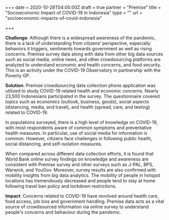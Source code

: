 +++
date = 2020-10-28T04:00:00Z
draft = true
partner = "Premise"
title = "Socioeconomic Impact of COVID-19 in Indonesia"
type = ""
url = "socioeconomic-impacts-of-covid-indonesia"

+++
  
**Challenge**: Although there is a widespread awareness of the pandemic, there is a lack of understanding from citizens’ perspective, especially behaviors it triggers, sentiments towards government as well as rising concerns. Premise survey data along with data from other big data sources such as social media, online news, and other crowdsourcing platforms are analyzed to understand economic and health concerns, and food security. This is an activity under the COVID-19 Observatory in partnership with the Poverty GP.

**Solution**: Premise crowdsourcing data collection phone application was utilized to study COVID-19 related health and economic concerns. Nearly 23,500 Indonesians participated in the survey. The questionnaire covered topics such as economics (outlook, business, goods), social aspects (distancing, media, and travel), and health (spread, care, and testing) related to COVID-19.

In populations surveyed, there is a high level of knowledge on COVID-19, with most respondents aware of common symptoms and preventative health measures. In particular, use of social media for information is common. However, citizens face challenges in following public health, social distancing, and self-isolation measures.

When compared across different data collection efforts, it is found that World Bank online survey findings on knowledge and awareness are consistent with Premise survey and other surveys such as J-PAL, BPS, Warwick, and YouGov. Moreover, survey results are also confirmed with mobility insights from big data analytics. The mobility of people in hotspot locations has tremendously decreased and people tend to stay at home following travel ban policy and lockdown restrictions.

**Impact**: Concerns related to COVID-19 have revolved around health care, food access, job loss and government handling. Premise data acts as a vital source of crowdsourced information via online survey to understand people's concerns and behaviour during the pandemic.